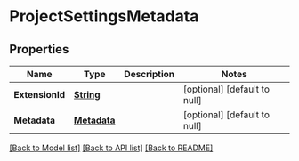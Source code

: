 # ProjectSettingsMetadata
## Properties

Name | Type | Description | Notes
------------ | ------------- | ------------- | -------------
**ExtensionId** | [**String**](string.md) |  | [optional] [default to null]
**Metadata** | [**Metadata**](Metadata.md) |  | [optional] [default to null]

[[Back to Model list]](../README.md#documentation-for-models) [[Back to API list]](../README.md#documentation-for-api-endpoints) [[Back to README]](../README.md)

